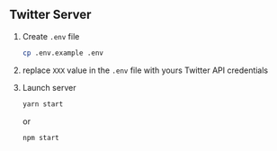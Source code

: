 ## Twitter Server

1. Create `.env` file

   ```sh
   cp .env.example .env
   ```

2. replace `XXX` value in the `.env` file with yours Twitter API credentials

3. Launch server

   ```sh
   yarn start
   ```

   or

   ```sh
   npm start
   ```
